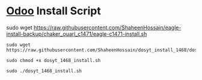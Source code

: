 # [Odoo](https://www.odoo.com "Odoo's Homepage") Install Script

sudo wget https://raw.githubusercontent.com/ShaheenHossain/eagle-install-backup/chaker_ouari_c1471/eagle-c1471-install.sh

```
sudo wget https://raw.githubusercontent.com/ShaheenHossain/dosyt_install_1468/dosyt1468/dosyt_1468_install.sh

sudo chmod +x dosyt_1468_install.sh

sudo ./dosyt_1468_install.sh
